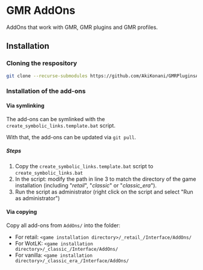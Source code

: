 # GMR AddOns

AddOns that work with GMR, GMR plugins and GMR profiles.

## Installation

### Cloning the respository

```sh
git clone --recurse-submodules https://github.com/AkiKonani/GMRPluginsAndProfiles.git
```

### Installation of the add-ons

#### Via symlinking

The add-ons can be symlinked with the `create_symbolic_links.template.bat` script.

With that, the add-ons can be updated via `git pull`.

##### Steps

1. Copy the `create_symbolic_links.template.bat` script to `create_symbolic_links.bat`
2. In the script: modify the path in line 3 to match the directory of the game installation (including "_retail_", "_classic_" or "_classic_era_").
3. Run the script as administrator (right click on the script and select "Run as administrator")

#### Via copying

Copy all add-ons from `AddOns/` into the folder:

* For retail: `<game installation directory>/_retail_/Interface/AddOns/`
* For WotLK: `<game installation directory>/_classic_/Interface/AddOns/`
* For vanilla: `<game installation directory>/_classic_era_/Interface/AddOns/`
